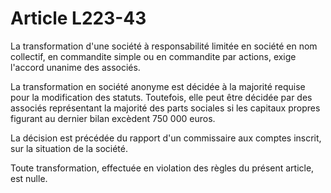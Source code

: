 # Article L223-43

La transformation d'une société à responsabilité limitée en société en nom collectif, en commandite simple ou en commandite par actions, exige l'accord unanime des associés.

La transformation en société anonyme est décidée à la majorité requise pour la modification des statuts. Toutefois, elle peut être décidée par des associés représentant la majorité des parts sociales si les capitaux propres figurant au dernier bilan excèdent 750 000 euros.

La décision est précédée du rapport d'un commissaire aux comptes inscrit, sur la situation de la société.

Toute transformation, effectuée en violation des règles du présent article, est nulle.
